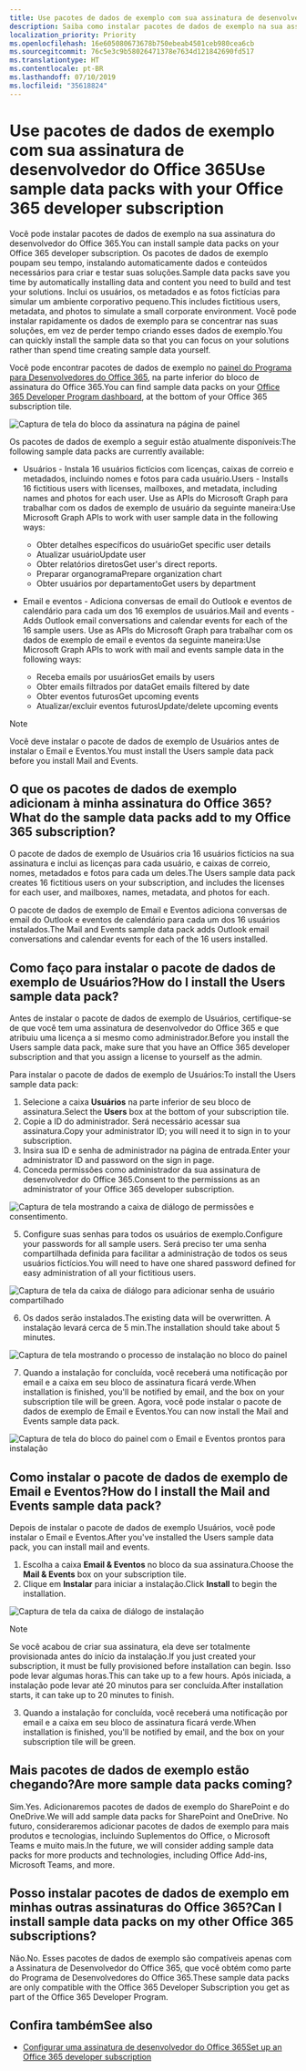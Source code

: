 ```yaml
---
title: Use pacotes de dados de exemplo com sua assinatura de desenvolvedor do Office 365
description: Saiba como instalar pacotes de dados de exemplo na sua assinatura de desenvolvedor do Office 365 para ajudar a organizar e manter o ambiente de área restrita funcionando rapidamente.
localization_priority: Priority
ms.openlocfilehash: 16e605080673678b750ebeab4501ceb980cea6cb
ms.sourcegitcommit: 76c5e3c9b58026471378e7634d121842690fd517
ms.translationtype: HT
ms.contentlocale: pt-BR
ms.lasthandoff: 07/10/2019
ms.locfileid: "35618824"
---
```

# <a name="use-sample-data-packs-with-your-office-365-developer-subscription"></a><span data-ttu-id="6036d-103">Use pacotes de dados de exemplo com sua assinatura de desenvolvedor do Office 365</span><span class="sxs-lookup"><span data-stu-id="6036d-103">Use sample data packs with your Office 365 developer subscription</span></span>

<span data-ttu-id="6036d-104">Você pode instalar pacotes de dados de exemplo na sua assinatura do desenvolvedor do Office 365.</span><span class="sxs-lookup"><span data-stu-id="6036d-104">You can install sample data packs on your Office 365 developer subscription.</span></span> <span data-ttu-id="6036d-105">Os pacotes de dados de exemplo poupam seu tempo, instalando automaticamente dados e conteúdos necessários para criar e testar suas soluções.</span><span class="sxs-lookup"><span data-stu-id="6036d-105">Sample data packs save you time by automatically installing data and content you need to build and test your solutions.</span></span> <span data-ttu-id="6036d-106">Inclui os usuários, os metadados e as fotos fictícias para simular um ambiente corporativo pequeno.</span><span class="sxs-lookup"><span data-stu-id="6036d-106">This includes fictitious users, metadata, and photos to simulate a small corporate environment.</span></span> <span data-ttu-id="6036d-107">Você pode instalar rapidamente os dados de exemplo para se concentrar nas suas soluções, em vez de perder tempo criando esses dados de exemplo.</span><span class="sxs-lookup"><span data-stu-id="6036d-107">You can quickly install the sample data so that you can focus on your solutions rather than spend time creating sample data yourself.</span></span>

<span data-ttu-id="6036d-108">Você pode encontrar pacotes de dados de exemplo no [painel do Programa para Desenvolvedores do Office 365](https://developer.microsoft.com/office/profile), na parte inferior do bloco de assinatura do Office 365.</span><span class="sxs-lookup"><span data-stu-id="6036d-108">You can find sample data packs on your [Office 365 Developer Program dashboard](https://developer.microsoft.com/office/profile), at the bottom of your Office 365 subscription tile.</span></span>

![Captura de tela do bloco da assinatura na página de painel](images/content-packs-06.PNG)

<span data-ttu-id="6036d-110">Os pacotes de dados de exemplo a seguir estão atualmente disponíveis:</span><span class="sxs-lookup"><span data-stu-id="6036d-110">The following sample data packs are currently available:</span></span>

- <span data-ttu-id="6036d-111">Usuários - Instala 16 usuários fictícios com licenças, caixas de correio e metadados, incluindo nomes e fotos para cada usuário.</span><span class="sxs-lookup"><span data-stu-id="6036d-111">Users - Installs 16 fictitious users with licenses, mailboxes, and metadata, including names and photos for each user.</span></span> <span data-ttu-id="6036d-112">Use as APIs do Microsoft Graph para trabalhar com os dados de exemplo de usuário da seguinte maneira:</span><span class="sxs-lookup"><span data-stu-id="6036d-112">Use Microsoft Graph APIs to work with user sample data in the following ways:</span></span>
  - <span data-ttu-id="6036d-113">Obter detalhes específicos do usuário</span><span class="sxs-lookup"><span data-stu-id="6036d-113">Get specific user details</span></span>
  - <span data-ttu-id="6036d-114">Atualizar usuário</span><span class="sxs-lookup"><span data-stu-id="6036d-114">Update user</span></span>
  - <span data-ttu-id="6036d-115">Obter relatórios diretos</span><span class="sxs-lookup"><span data-stu-id="6036d-115">Get user's direct reports.</span></span>
  - <span data-ttu-id="6036d-116">Preparar organograma</span><span class="sxs-lookup"><span data-stu-id="6036d-116">Prepare organization chart</span></span>  
  - <span data-ttu-id="6036d-117">Obter usuários por departamento</span><span class="sxs-lookup"><span data-stu-id="6036d-117">Get users by department</span></span>

- <span data-ttu-id="6036d-118">Email e eventos - Adiciona conversas de email do Outlook e eventos de calendário para cada um dos 16 exemplos de usuários.</span><span class="sxs-lookup"><span data-stu-id="6036d-118">Mail and events - Adds Outlook email conversations and calendar events for each of the 16 sample users.</span></span> <span data-ttu-id="6036d-119">Use as APIs do Microsoft Graph para trabalhar com os dados de exemplo de email e eventos da seguinte maneira:</span><span class="sxs-lookup"><span data-stu-id="6036d-119">Use Microsoft Graph APIs to work with mail and events sample data in the following ways:</span></span>
  - <span data-ttu-id="6036d-120">Receba emails por usuários</span><span class="sxs-lookup"><span data-stu-id="6036d-120">Get emails by users</span></span>
  - <span data-ttu-id="6036d-121">Obter emails filtrados por data</span><span class="sxs-lookup"><span data-stu-id="6036d-121">Get emails filtered by date</span></span>
  - <span data-ttu-id="6036d-122">Obter eventos futuros</span><span class="sxs-lookup"><span data-stu-id="6036d-122">Get upcoming events</span></span>
  - <span data-ttu-id="6036d-123">Atualizar/excluir eventos futuros</span><span class="sxs-lookup"><span data-stu-id="6036d-123">Update/delete upcoming events</span></span>

> [!NOTE]
> <span data-ttu-id="6036d-124">Você deve instalar o pacote de dados de exemplo de Usuários antes de instalar o Email e Eventos.</span><span class="sxs-lookup"><span data-stu-id="6036d-124">You must install the Users sample data pack before you install Mail and Events.</span></span>

## <a name="what-do-the-sample-data-packs-add-to-my-office-365-subscription"></a><span data-ttu-id="6036d-125">O que os pacotes de dados de exemplo adicionam à minha assinatura do Office 365?</span><span class="sxs-lookup"><span data-stu-id="6036d-125">What do the sample data packs add to my Office 365 subscription?</span></span>

<span data-ttu-id="6036d-126">O pacote de dados de exemplo de Usuários cria 16 usuários fictícios na sua assinatura e inclui as licenças para cada usuário, e caixas de correio, nomes, metadados e fotos para cada um deles.</span><span class="sxs-lookup"><span data-stu-id="6036d-126">The Users sample data pack creates 16 fictitious users on your subscription, and includes the licenses for each user, and mailboxes, names, metadata, and photos for each.</span></span>

<span data-ttu-id="6036d-127">O pacote de dados de exemplo de Email e Eventos adiciona conversas de email do Outlook e eventos de calendário para cada um dos 16 usuários instalados.</span><span class="sxs-lookup"><span data-stu-id="6036d-127">The Mail and Events sample data pack adds Outlook email conversations and calendar events for each of the 16 users installed.</span></span>

## <a name="how-do-i-install-the-users-sample-data-pack"></a><span data-ttu-id="6036d-128">Como faço para instalar o pacote de dados de exemplo de Usuários?</span><span class="sxs-lookup"><span data-stu-id="6036d-128">How do I install the Users sample data pack?</span></span>

<span data-ttu-id="6036d-129">Antes de instalar o pacote de dados de exemplo de Usuários, certifique-se de que você tem uma assinatura de desenvolvedor do Office 365 e que atribuiu uma licença a si mesmo como administrador.</span><span class="sxs-lookup"><span data-stu-id="6036d-129">Before you install the Users sample data pack, make sure that you have an Office 365 developer subscription and that you assign a license to yourself as the admin.</span></span>

<span data-ttu-id="6036d-130">Para instalar o pacote de dados de exemplo de Usuários:</span><span class="sxs-lookup"><span data-stu-id="6036d-130">To install the Users sample data pack:</span></span>

1. <span data-ttu-id="6036d-131">Selecione a caixa **Usuários** na parte inferior de seu bloco de assinatura.</span><span class="sxs-lookup"><span data-stu-id="6036d-131">Select the **Users** box at the bottom of your subscription tile.</span></span>
2. <span data-ttu-id="6036d-132">Copie a ID do administrador. Será necessário acessar sua assinatura.</span><span class="sxs-lookup"><span data-stu-id="6036d-132">Copy your administrator ID; you will need it to sign in to your subscription.</span></span>
3. <span data-ttu-id="6036d-133">Insira sua ID e senha de administrador na página de entrada.</span><span class="sxs-lookup"><span data-stu-id="6036d-133">Enter your administrator ID and password on the sign in page.</span></span>
4. <span data-ttu-id="6036d-134">Conceda permissões como administrador da sua assinatura de desenvolvedor do Office 365.</span><span class="sxs-lookup"><span data-stu-id="6036d-134">Consent to the permissions as an administrator of your Office 365 developer subscription.</span></span>

![Captura de tela mostrando a caixa de diálogo de permissões e consentimento. ](images/content-packs-01.png)

5. <span data-ttu-id="6036d-136">Configure suas senhas para todos os usuários de exemplo.</span><span class="sxs-lookup"><span data-stu-id="6036d-136">Configure your passwords for all sample users.</span></span> <span data-ttu-id="6036d-137">Será preciso ter uma senha compartilhada definida para facilitar a administração de todos os seus usuários fictícios.</span><span class="sxs-lookup"><span data-stu-id="6036d-137">You will need to have one shared password defined for easy administration of all your fictitious users.</span></span>

![Captura de tela da caixa de diálogo para adicionar senha de usuário compartilhado](images/content-packs-02.png)

6. <span data-ttu-id="6036d-139">Os dados serão instalados.</span><span class="sxs-lookup"><span data-stu-id="6036d-139">The existing data will be overwritten.</span></span> <span data-ttu-id="6036d-140">A instalação levará cerca de 5 min.</span><span class="sxs-lookup"><span data-stu-id="6036d-140">The installation should take about 5 minutes.</span></span>

![Captura de tela mostrando o processo de instalação no bloco do painel](images/content-packs-03.PNG)

7. <span data-ttu-id="6036d-142">Quando a instalação for concluída, você receberá uma notificação por email e a caixa em seu bloco de assinatura ficará verde.</span><span class="sxs-lookup"><span data-stu-id="6036d-142">When installation is finished, you'll be notified by email, and the box on your subscription tile will be green.</span></span> <span data-ttu-id="6036d-143">Agora, você pode instalar o pacote de dados de exemplo de Email e Eventos.</span><span class="sxs-lookup"><span data-stu-id="6036d-143">You can now install the Mail and Events sample data pack.</span></span>

![Captura de tela do bloco do painel com o Email e Eventos prontos para instalação](images/content-packs-04.PNG)

## <a name="how-do-i-install-the-mail-and-events-sample-data-pack"></a><span data-ttu-id="6036d-145">Como instalar o pacote de dados de exemplo de Email e Eventos?</span><span class="sxs-lookup"><span data-stu-id="6036d-145">How do I install the Mail and Events sample data pack?</span></span>

<span data-ttu-id="6036d-146">Depois de instalar o pacote de dados de exemplo Usuários, você pode instalar o Email e Eventos.</span><span class="sxs-lookup"><span data-stu-id="6036d-146">After you've installed the Users sample data pack, you can install mail and events.</span></span>

1. <span data-ttu-id="6036d-147">Escolha a caixa **Email &amp; Eventos** no bloco da sua assinatura.</span><span class="sxs-lookup"><span data-stu-id="6036d-147">Choose the **Mail &amp; Events** box on your subscription tile.</span></span>
2. <span data-ttu-id="6036d-148">Clique em **Instalar** para iniciar a instalação.</span><span class="sxs-lookup"><span data-stu-id="6036d-148">Click **Install** to begin the installation.</span></span>

![Captura de tela da caixa de diálogo de instalação](images/content-packs-05.png)

> [!NOTE]
> <span data-ttu-id="6036d-150">Se você acabou de criar sua assinatura, ela deve ser totalmente provisionada antes do início da instalação.</span><span class="sxs-lookup"><span data-stu-id="6036d-150">If you just created your subscription, it must be fully provisioned before installation can begin.</span></span> <span data-ttu-id="6036d-151">Isso pode levar algumas horas.</span><span class="sxs-lookup"><span data-stu-id="6036d-151">This can take up to a few hours.</span></span> <span data-ttu-id="6036d-152">Após iniciada, a instalação pode levar até 20 minutos para ser concluída.</span><span class="sxs-lookup"><span data-stu-id="6036d-152">After installation starts, it can take up to 20 minutes to finish.</span></span>

3. <span data-ttu-id="6036d-153">Quando a instalação for concluída, você receberá uma notificação por email e a caixa em seu bloco de assinatura ficará verde.</span><span class="sxs-lookup"><span data-stu-id="6036d-153">When installation is finished, you'll be notified by email, and the box on your subscription tile will be green.</span></span>

## <a name="are-more-sample-data-packs-coming"></a><span data-ttu-id="6036d-154">Mais pacotes de dados de exemplo estão chegando?</span><span class="sxs-lookup"><span data-stu-id="6036d-154">Are more sample data packs coming?</span></span>

<span data-ttu-id="6036d-155">Sim.</span><span class="sxs-lookup"><span data-stu-id="6036d-155">Yes.</span></span> <span data-ttu-id="6036d-156">Adicionaremos pacotes de dados de exemplo do SharePoint e do OneDrive.</span><span class="sxs-lookup"><span data-stu-id="6036d-156">We will add sample data packs for SharePoint and OneDrive.</span></span> <span data-ttu-id="6036d-157">No futuro, consideraremos adicionar pacotes de dados de exemplo para mais produtos e tecnologias, incluindo Suplementos do Office, o Microsoft Teams e muito mais.</span><span class="sxs-lookup"><span data-stu-id="6036d-157">In the future, we will consider adding sample data packs for more products and technologies, including Office Add-ins, Microsoft Teams, and more.</span></span>

## <a name="can-i-install-sample-data-packs-on-my-other-office-365-subscriptions"></a><span data-ttu-id="6036d-158">Posso instalar pacotes de dados de exemplo em minhas outras assinaturas do Office 365?</span><span class="sxs-lookup"><span data-stu-id="6036d-158">Can I install sample data packs on my other Office 365 subscriptions?</span></span>

<span data-ttu-id="6036d-159">Não.</span><span class="sxs-lookup"><span data-stu-id="6036d-159">No.</span></span> <span data-ttu-id="6036d-160">Esses pacotes de dados de exemplo são compatíveis apenas com a Assinatura de Desenvolvedor do Office 365, que você obtém como parte do Programa de Desenvolvedores do Office 365.</span><span class="sxs-lookup"><span data-stu-id="6036d-160">These sample data packs are only compatible with the Office 365 Developer Subscription you get as part of the Office 365 Developer Program.</span></span>

## <a name="see-also"></a><span data-ttu-id="6036d-161">Confira também</span><span class="sxs-lookup"><span data-stu-id="6036d-161">See also</span></span>

- [<span data-ttu-id="6036d-162">Configurar uma assinatura de desenvolvedor do Office 365</span><span class="sxs-lookup"><span data-stu-id="6036d-162">Set up an Office 365 developer subscription</span></span>](office-365-developer-program-get-started.md)

